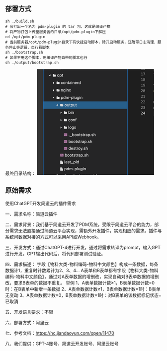 ## 部署方式

```shell
sh ./build.sh
# 会打出一个名为 pdm-plugin 的 tar 包，这就是编译产物
# 将产物打包上传至服务器的目录/opt/pdm-plugin下解压
cd /opt/pdm-plugin
# 当前服务器/opt/pdm-plugin目录下有快捷启动脚本，除开启动服务，还附带日志清理、服务停止等逻辑，自行看脚本
sh ./bootstrap.sh
# 如果不用这个脚本，用编译产物自带的脚本也行
sh ./output/bootstrap.sh
```

最终目录结构：
![img.png](img.png)

## 原始需求

使用ChatGPT开发简道云的插件需求

一、需求名称：简道云插件

二、需求背景：我们基于简道云开发了PDM系统，受限于简道云平台的能力，部分需求无法直接通过简道云平台实现，需额外开发插件，实现相应的需求。插件与系统间数据对接的方式可以采用API或Webhook。

三、开发方式：通过ChatGPT-4进行开发，通过将需求转译为prompt，输入GPT进行开发，GPT输出代码后，将代码部署测试验证。

四、需求描述：
字段【物料大类-物料编码-物料中文颜色】构成一条数据，每条数据计1，重复时计数累计为2、3、4...
A表单和B表单都有字段【物料大类-物料编码-物料中文颜色】，通过对A表单数据的增删改，实现自动对B表单数据的增删改，要求B表单的数据不重复。
举例
1、A表单数据计数≥1，B表单数据计数=0时：在B表单中新增一条数据
2、A表单数据计数≥1，B表单数据计数=1时：B表单无变动
3、A表单数据计数=0，B表单数据计数=1时：对B表单的该数据标记状态=已取消

五、开发语言要求：不限

六、部署方式：阿里云

七、参考文档：https://hc.jiandaoyun.com/open/11470

八、我们提供：GPT-4账号、简道云开发账号、阿里云账号